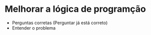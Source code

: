 # Melhorar a lógica de programção

- Perguntas corretas (Perguntar já está correto)
- Entender o problema